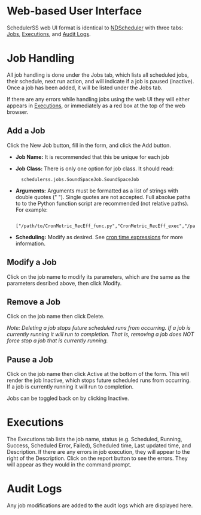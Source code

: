 # Web-based User Interface
SchedulerSS web UI format is identical to [NDScheduler](https://github.com/Nextdoor/ndscheduler) with three tabs: [Jobs](tutorials.md#job-handling), [Executions](tutorials.md#executions), and [Audit Logs](tutorials.md#audit-logs). 

# Job Handling
All job handling is done under the Jobs tab, which lists all scheduled jobs, their schedule, next run action, and will indicate if a job is paused (inactive). Once a job has been added, it will be listed under the Jobs tab.

If there are any errors while handling jobs using the web UI they will either appears in [Executions](tutorials.md#executions), or immediately as a red box at the top of the web browser.
## Add a Job
Click the New Job button, fill in the form, and click the Add button.

+ **Job Name:** It is recommended that this be unique for each job

+ **Job Class:** There is only one option for job class. It should read: 

        schedulerss.jobs.SoundSpaceJob.SoundSpaceJob

+ **Arguments:** Arguments must be formatted as a list of strings with double quotes (" "). Single quotes are not accepted. Full absolue paths to to the Python function script are recommended (not relative paths). For example:
    
        ["/path/to/CronMetric_RecEff_func.py","CronMetric_RecEff_exec","/path/to/CronMetrics_RecEff.log"]

+ **Scheduling:** Modify as desired. See [cron time expressions](job-handler.md#cron-time-expressions) for more information.

## Modify a Job
Click on the job name to modify its parameters, which are the same as the parameters desribed above, then click Modify.

## Remove a Job
Click on the job name then click Delete. 

*Note: Deleting a job stops future scheduled runs from occurring. If a job is currently running it will run to completion. That is, removing a job does NOT force stop a job that is currently running.*

## Pause a Job
Click on the job name then click Active at the bottom of the form. This will render the job Inactive, which stops future scheduled runs from occurring. If a job is currently running it will run to completion.

Jobs can be toggled back on by clicking Inactive.

# Executions
The Executions tab lists the job name, status (e.g. Scheduled, Running, Success, Scheduled Error, Failed), Scheduled time, Last updated time, and Description. If there are any errors in job execution, they will appear to the right of the Description. Click on the report button to see the errors. They will appear as they would in the command prompt.

# Audit Logs
Any job modifications are added to the audit logs which are displayed here.